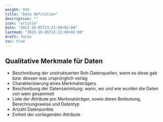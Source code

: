 ```yaml
---
weight: 999
title: "Data definition"
description: ""
icon: "article"
date: "2023-10-05T13:21:00+02:00"
lastmod: "2023-10-05T13:21:00+02:00"
draft: false
toc: true
---
```


##  Qualitative Merkmale für Daten

- Beschreibung der unstruktuerten Roh-Datenquellen, wenn es diese gab bzw. dessen was ursprünglich vorlag
- Charakterisierung eines Merkmalsträgers
- Beschreibung der Datensammlung: wann, wo und wie wurden die Daten von wem gesammelt
- Liste der Attribute pro Merkmalsträger, sowie deren Bedeutung, Berechnungsweise und Datentyp
- Anzahl Datenpunkte
- Einheit der vorliegenden Attribute

